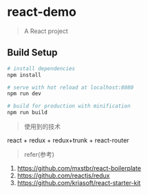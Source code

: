 # react-demo

> A React project

## Build Setup

``` bash
# install dependencies
npm install

# serve with hot reload at localhost:8080
npm run dev

# build for production with minification
npm run build
```

> 使用到的技术

react + redux + redux+trunk + react-router



> refer(参考)

1. https://github.com/mxstbr/react-boilerplate
2. https://github.com/reactjs/redux
3. https://github.com/kriasoft/react-starter-kit

